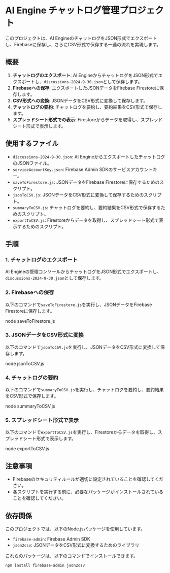 # AI Engine チャットログ管理プロジェクト

このプロジェクトは、AI EngineのチャットログをJSON形式でエクスポートし、Firebaseに保存し、さらにCSV形式で保存する一連の流れを実現します。

## 概要

1. **チャットログのエクスポート**: AI EngineからチャットログをJSON形式でエクスポートし、`discussions-2024-9-30.json`として保存します。
2. **Firebaseへの保存**: エクスポートしたJSONデータをFirebase Firestoreに保存します。
3. **CSV形式への変換**: JSONデータをCSV形式に変換して保存します。
4. **チャットログの要約**: チャットログを要約し、要約結果をCSV形式で保存します。
5. **スプレッドシート形式での表示**: Firestoreからデータを取得し、スプレッドシート形式で表示します。

## 使用するファイル

- `discussions-2024-9-30.json`: AI EngineからエクスポートしたチャットログのJSONファイル。
- `serviceAccountKey.json`: Firebase Admin SDKのサービスアカウントキー。
- `saveToFirestore.js`: JSONデータをFirebase Firestoreに保存するためのスクリプト。
- `jsonToCSV.js`: JSONデータをCSV形式に変換して保存するためのスクリプト。
- `summaryToCSV.js`: チャットログを要約し、要約結果をCSV形式で保存するためのスクリプト。
- `exportToCSV.js`: Firestoreからデータを取得し、スプレッドシート形式で表示するためのスクリプト。

## 手順

### 1. チャットログのエクスポート

AI Engineの管理コンソールからチャットログをJSON形式でエクスポートし、`discussions-2024-9-30.json`として保存します。

### 2. Firebaseへの保存

以下のコマンドで`saveToFirestore.js`を実行し、JSONデータをFirebase Firestoreに保存します。

node saveToFirestore.js

### 3. JSONデータをCSV形式に変換

以下のコマンドで`jsonToCSV.js`を実行し、JSONデータをCSV形式に変換して保存します。

node jsonToCSV.js

### 4. チャットログの要約

以下のコマンドで`summaryToCSV.js`を実行し、チャットログを要約し、要約結果をCSV形式で保存します。

node summaryToCSV.js

### 5. スプレッドシート形式で表示

以下のコマンドで`exportToCSV.js`を実行し、Firestoreからデータを取得し、スプレッドシート形式で表示します。

node exportToCSV.js

## 注意事項

- Firebaseのセキュリティルールが適切に設定されていることを確認してください。
- 各スクリプトを実行する前に、必要なパッケージがインストールされていることを確認してください。

## 依存関係

このプロジェクトでは、以下のNode.jsパッケージを使用しています。

- `firebase-admin`: Firebase Admin SDK
- `json2csv`: JSONデータをCSV形式に変換するためのライブラリ

これらのパッケージは、以下のコマンドでインストールできます。

```bash
npm install firebase-admin json2csv
```

